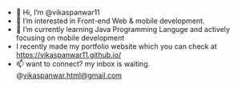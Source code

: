 - 👋 Hi, I’m @vikaspanwar11
- 👀 I’m interested in Front-end Web & mobile development.
- 🌱 I’m currently learning Java Programming Languge and actively focusing on mobile development
- I recently made my portfolio website which you can check at https://vikaspanwar11.github.io/
- 📫 want to connect? my inbox is waiting. @vikaspanwar.html@gmail.com


<!---
vikaspanwar11/vikaspanwar11 is a ✨ special ✨ repository because its `README.md` (this file) appears on your GitHub profile.
You can click the Preview link to take a look at your changes.
--->
